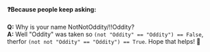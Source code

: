 #### ❓Because people keep asking:
**Q:** Why is your name NotNotOddity/!!Oddity?    
**A:** Well "Oddity" was taken so `(not "Oddity" == "Oddity") == False`, therfor `(not not "Oddity" == "Oddity") == True`. Hope that helps! 🤔

<!--
**NotOddity/NotOddity** is a ✨ _special_ ✨ repository because its `README.md` (this file) appears on your GitHub profile.

Here are some ideas to get you started:

- 🔭 I’m currently working on ...
- 🌱 I’m currently learning ...
- 👯 I’m looking to collaborate on ...
- 🤔 I’m looking for help with ...
- 💬 Ask me about ...
- 📫 How to reach me: ...
- 😄 Pronouns: ...
- ⚡ Fun fact: ...
-->
